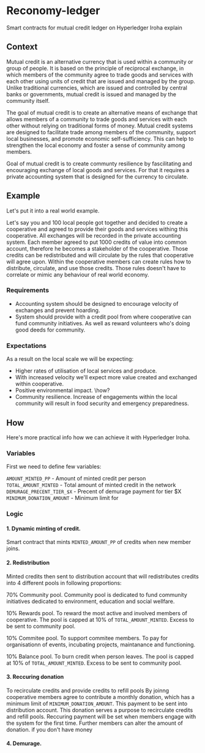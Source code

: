 # Reconomy-ledger

Smart contracts for mutual credit ledger on Hyperledger Iroha 
explain

## Context

Mutual credit is an alternative currency that is used within a community or group of people. It is based on the principle of reciprocal exchange, in which members of the community agree to trade goods and services with each other using units of credit that are issued and managed by the group. Unlike traditional currencies, which are issued and controlled by central banks or governments, mutual credit is issued and managed by the community itself.

The goal of mutual credit is to create an alternative means of exchange that allows members of a community to trade goods and services with each other without relying on traditional forms of money. Mutual credit systems are designed to facilitate trade among members of the community, support local businesses, and promote economic self-sufficiency. This can help to strengthen the local economy and foster a sense of community among members.

Goal of mutual credit is to create communty resilience by fascilitating and encouraging exchange of local goods and services. For that it requires a private accounting system that is designed for the currency to circulate.

## Example

Let's put it into a real world example.

Let's say you and 100 local people got together and decided to create a cooperative and agreed to provide their goods and services withing this cooperative. All exchanges will be recorded in the private accounting system. Each member agreed to put 1000 credits of value into common account, therefore he becomes a stakeholder of the cooperative. Those credits can be redistributed and will circulate by the rules that cooperative will agree upon.
Within the cooperative members can create rules how to distribute, circulate, and use those credits. Those rules doesn't have to correlate or mimic any behaviour of real world economy. 

### Requirements 

* Accounting system should be designed to encourage velocity of exchanges and prevent hoarding.
* System should provide with a credit pool from where cooperative can fund community initiatives. As well as reward volunteers who's doing good deeds for community.

### Expectations

As a result on the local scale we will be expecting:

* Higher rates of utilisation of local services and produce.
* With increased velocity we'll expect more value created and exchanged within cooperative.
* Positive environmental impact. \\how?
* Community resilience. Increase of engagements within the local community will result in food security and emergency preparedness. 

## How

Here's more practical info how we can achieve it with Hyperledger Iroha.

### Variables
First we need to define few variables:

`AMOUNT_MINTED_PP` - Amount of minted credit per person
`TOTAL_AMOUNT_MINTED` - Total amount of minted credit in the network
`DEMURAGE_PRECENT_TIER_$X` - Precent of demurage payment for tier $X
`MINIMUM_DONATION_AMOUNT` - Minimum limit for 

### Logic
#### 1. Dynamic minting of credit.
Smart contract that mints `MINTED_AMOUNT_PP` of credits when new member joins.

#### 2. Redistribution
Minted credits then sent to distribution account that will redistributes credits into 4 different pools in following proportions:

70% Community pool. Community pool is dedicated to fund community initiatives dedicated to environment, education and social wellfare.

10% Rewards pool. To reward the most active and involved members of cooperative. The pool is capped at 10% of `TOTAL_AMOUNT_MINTED`. Excess to be sent to community pool.

10% Commitee pool. To support commitee members. To pay for organisationn of events, incubating projects, maintanance and functioning.

10% Balance pool. To burn credit when person leaves. The pool is capped at 10% of `TOTAL_AMOUNT_MINTED`. Excess to be sent to community pool. 

#### 3. Reccuring donation
To recirculate credits and provide credits to refill pools
By joinng cooperative members agree to contribute a monthly donation, which has a minimum limit of `MINIMUM_DONATION_AMOUNT`. This payment to be sent into distribution account. This donation serves a purpose to recirculate credits and refill pools. Reccuring payment will be set when members engage with the system for the first time. Further members can alter the amount of donation. if you don't have money

#### 4. Demurage.


